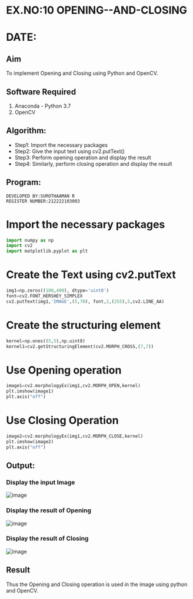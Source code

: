 # EX.NO:10 OPENING--AND-CLOSING
# DATE:
## Aim
To implement Opening and Closing using Python and OpenCV.
## Software Required
1. Anaconda - Python 3.7
2. OpenCV
## Algorithm:
- Step1: Import the necessary packages
- Step2: Give the input text using cv2.putText()
- Step3: Perform opening operation and display the result
- Step4: Similarly, perform closing operation and display the result
## Program:
```
DEVELOPED BY:SUROTHAAMAN R
REGISTER NUMBER:212222103003
``` 
# Import the necessary packages
```python
import numpy as np
import cv2
import matplotlib.pyplot as plt
```
# Create the Text using cv2.putText
```python
img1=np.zeros((100,400), dtype='uint8')
font=cv2.FONT_HERSHEY_SIMPLEX
cv2.putText(img1,'IMAGE',(5,70), font,2,(255),5,cv2.LINE_AA)
```
# Create the structuring element
```python
kernel=np.ones((5,5),np.uint8)
kernel1=cv2.getStructuringElement(cv2.MORPH_CROSS,(7,7))
```
# Use Opening operation
```python
image1=cv2.morphologyEx(img1,cv2.MORPH_OPEN,kernel)
plt.imshow(image1)
plt.axis("off")
```
# Use Closing Operation
```python
image2=cv2.morphologyEx(img1,cv2.MORPH_CLOSE,kernel)
plt.imshow(image2)
plt.axis("off")
```
## Output:
### Display the input Image
![image](https://github.com/gpavana/OPENING--AND-CLOSING/assets/118787343/f2fa1602-61c9-42e5-9835-8dc176454214)
### Display the result of Opening
![image](https://github.com/gpavana/OPENING--AND-CLOSING/assets/118787343/aaa3ac56-e403-40a4-9272-8dc8e71e942c)
### Display the result of Closing
![image](https://github.com/gpavana/OPENING--AND-CLOSING/assets/118787343/fb640a34-1968-43aa-8581-01adc438d5ec)
## Result
Thus the Opening and Closing operation is used in the image using python and OpenCV.
